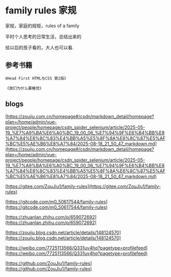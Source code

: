 #  family rules 家规

家规，家庭的规矩，rules of a family 

平时个人思考的日常生活，总结出来的

给以后的孩子看的，大人也可以看.


## 参考书籍
`《Head First HTML与CSS 第2版》`

`《我们为什么要睡觉》`

## blogs

[https://zoujiu.com.cn/homepage#/csdn/markdown_detail/homepage?plan=/home/admin/vue-project/people/homepage/csdn_spider_selenium/article/2025-05-19_%E7%A9%BA%E6%A0%BC_19_00_06_%E7%94%9F%E6%B4%BB%E8%A7%84%E8%8C%83%E4%BB%A5%E5%8F%8A%E6%8C%87%E5%AF%BC%E5%AE%B6%E8%A7%84/2025-08-18_21_50_47_markdown.md](https://zoujiu.com.cn/homepage#/csdn/markdown_detail/homepage?plan=/home/admin/vue-project/people/homepage/csdn_spider_selenium/article/2025-05-19_%E7%A9%BA%E6%A0%BC_19_00_06_%E7%94%9F%E6%B4%BB%E8%A7%84%E8%8C%83%E4%BB%A5%E5%8F%8A%E6%8C%87%E5%AF%BC%E5%AE%B6%E8%A7%84/2025-08-18_21_50_47_markdown.md)

[https://gitee.com/ZouJiu1/family-rules](https://gitee.com/ZouJiu1/family-rules)

[https://gitcode.com/m0_50617544/family-rules](https://gitcode.com/m0_50617544/family-rules)

[https://zhuanlan.zhihu.com/p/659072692](https://zhuanlan.zhihu.com/p/659072692)

[https://zoujiu.blog.csdn.net/article/details/148124570](https://zoujiu.blog.csdn.net/article/details/148124570)

[https://weibo.com/7725113566/Q331uv4hq?pagetype=profilefeed](https://weibo.com/7725113566/Q331uv4hq?pagetype=profilefeed)

[https://github.com/ZouJiu1/family-rules](https://github.com/ZouJiu1/family-rules)

